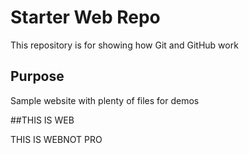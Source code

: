 # Starter Web Repo

This repository is for showing how Git and GitHub work

## Purpose

Sample website with plenty of files for demos

##THIS IS WEB

THIS IS WEBNOT PRO

